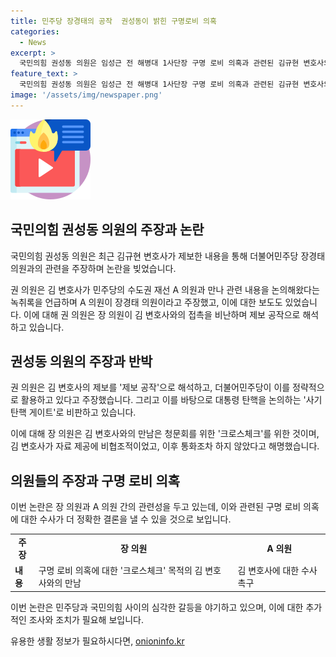 ```yaml
---
title: 민주당 장경태의 공작  권성동이 밝힌 구명로비 의혹
categories:
  - News
excerpt: >
  국민의힘 권성동 의원은 임성근 전 해병대 1사단장 구명 로비 의혹과 관련된 김규현 변호사의 제보를 통해 더불어민주당 장경태 의원과 논의한 사실을 지적했다. 권 의원은 이를 통해 김 변호사의 제보를 공작으로 지목하고, 민주당을 비판하며 대통령을 탄핵하려는 사기 탄핵 게이트로 이어지고 있다고 주장했다. 이에 대해 장 의원은 김 변호사를 만난 것은 입법 청문회 이후로, 당시 자료 제공에 비협조적이었고, 이후 통화조차 하지 않았다고 해명했다.
feature_text: >
  국민의힘 권성동 의원은 임성근 전 해병대 1사단장 구명 로비 의혹과 관련된 김규현 변호사의 제보를 통해 더불어민주당 장경태 의원과 논의한 사실을 지적했다. 권 의원은 이를 통해 김 변호사의 제보를 공작으로 지목하고, 민주당을 비판하며 대통령을 탄핵하려는 사기 탄핵 게이트로 이어지고 있다고 주장했다. 이에 대해 장 의원은 김 변호사를 만난 것은 입법 청문회 이후로, 당시 자료 제공에 비협조적이었고, 이후 통화조차 하지 않았다고 해명했다.
image: '/assets/img/newspaper.png'
---
```


<p><img src="/assets/img/news.png" alt="rentncar 속보" /></p>

<h2 data-ke-size="size26">국민의힘 권성동 의원의 주장과 논란</h2>

<p>국민의힘 권성동 의원은 최근 김규현 변호사가 제보한 내용을 통해 더불어민주당 장경태 의원과의 관련을 주장하며 논란을 빚었습니다.</p>

<p data-ke-size="size16">권 의원은 김 변호사가 민주당의 수도권 재선 A 의원과 만나 관련 내용을 논의해왔다는 녹취록을 언급하며 A 의원이 장경태 의원이라고 주장했고, 이에 대한 보도도 있었습니다. 이에 대해 권 의원은 장 의원이 김 변호사와의 접촉을 비난하며 제보 공작으로 해석하고 있습니다.</p>

<h2 data-ke-size="size26">권성동 의원의 주장과 반박</h2>

<p>권 의원은 김 변호사의 제보를 '제보 공작'으로 해석하고, 더불어민주당이 이를 정략적으로 활용하고 있다고 주장했습니다. 그리고 이를 바탕으로 대통령 탄핵을 논의하는 '사기 탄핵 게이트'로 비판하고 있습니다.</p>

<p data-ke-size="size16">이에 대해 장 의원은 김 변호사와의 만남은 청문회를 위한 '크로스체크'를 위한 것이며, 김 변호사가 자료 제공에 비협조적이었고, 이후 통화조차 하지 않았다고 해명했습니다.</p>

<h2 data-ke-size="size26">의원들의 주장과 구명 로비 의혹</h2>

<p>이번 논란은 장 의원과 A 의원 간의 관련성을 두고 있는데, 이와 관련된 구명 로비 의혹에 대한 수사가 더 정확한 결론을 낼 수 있을 것으로 보입니다.</p>

<table>
    <tr>
        <td style="text-align: center; height: 17px;"><b>주장</b></td>
        <td style="text-align: center; height: 17px;"><b>장 의원</b></td>
        <td style="text-align: center; height: 17px;"><b>A 의원</b></td>
    </tr>
    <tr>
        <td><b>내용</b></td>
        <td>구명 로비 의혹에 대한 '크로스체크' 목적의 김 변호사와의 만남</td>
        <td>김 변호사에 대한 수사 촉구</td>
    </tr>
</table>

<p>이번 논란은 민주당과 국민의힘 사이의 심각한 갈등을 야기하고 있으며, 이에 대한 추가적인 조사와 조치가 필요해 보입니다.</p>
유용한 생활 정보가 필요하시다면, <a href="https://onioninfo.kr" rel="dofollow">onioninfo.kr</a>


